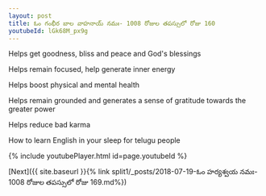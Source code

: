 ```yaml
---
layout: post
title: ఓం గంభీర బాల వాహనాయ్ నమః- 1008 రోజుల తపస్సులో రోజు 160
youtubeId: lGk68M_px9g
---
```

 
 
Helps get goodness, bliss and peace and God's blessings
 
Helps remain focused, help generate inner energy 
 
Helps boost physical and mental health 
 
Helps remain grounded and generates a sense of gratitude towards the greater power 
 
Helps reduce bad karma
 
How to learn English in your sleep for telugu people
 
 
 
 


{% include youtubePlayer.html id=page.youtubeId %}
 
[Next]({{ site.baseurl }}{% link split1/_posts/2018-07-19-ఓం హర్యశ్వయ నమః- 1008 రోజుల తపస్సులో రోజు 169.md%})
 
